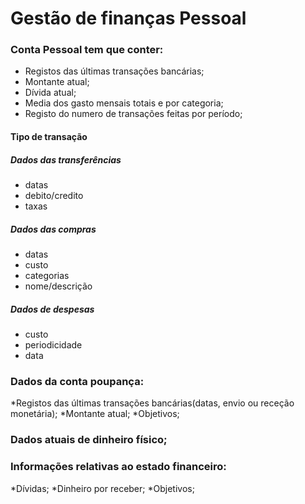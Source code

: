 # Gestão de finanças Pessoal

### Conta Pessoal tem que conter:
* Registos das últimas transações bancárias;
* Montante atual;
* Dívida atual;
* Media dos gasto mensais totais e por categoria;
* Registo do numero de transações feitas por período;


#### Tipo de transação 
##### Dados das transferências
* datas
* debito/credito
* taxas 

##### Dados das compras
* datas
* custo
* categorias
* nome/descrição

##### Dados de despesas
* custo
* periodicidade
* data

### Dados da conta poupança:
*Registos das últimas transações bancárias(datas, envio ou receção monetária);
*Montante atual;
*Objetivos; 
### Dados atuais de dinheiro físico; 
### Informações relativas ao estado financeiro:
*Dívidas;
*Dinheiro por receber;
*Objetivos; 